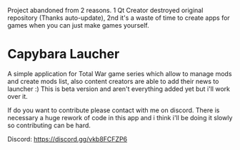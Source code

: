 Project abandoned from 2 reasons. 1 Qt Creator destroyed original repository (Thanks auto-update), 2nd it's a waste of time to create apps for games when you can just make games yourself.


# Capybara Laucher

A simple application for Total War game series which allow to manage mods and create mods list, also content creators are able to add their news to launcher :) This is beta version and aren't everything added yet but i'll work over it.

If do you want to contribute please contact with me on discord. There is necessary a huge rework of code in this app and i think i'll be doing it slowly so contributing can be hard.

Discord: https://discord.gg/vkb8FCFZP6
